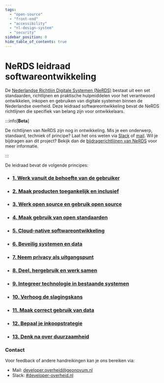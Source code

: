```yaml
---
tags:
  - "open-source"
  - "front-end"
  - "accessibility"
  - "nl-design-system"
  - "security"
sidebar_position: 0
hide_table_of_contents: true
---
```


# NeRDS leidraad softwareontwikkeling

De
[Nederlandse Richtlijn Digitale Systemen (NeRDS)](https://minbzk.github.io/NeRDS)
bestaat uit een set standaarden, richtlijnen en praktische hulpmiddelen voor het
verantwoord ontwikkelen, inkopen en gebruiken van digitale systemen binnen de
Nederlandse overheid. Deze leidraad softwareontwikkeling bevat de NeRDS
richtlijnen die specifiek van belang zijn voor ontwikkelaars.

:::info[**Beta**]

De richtlijnen van NeRDS zijn nog in ontwikkeling. Mis je een onderwerp,
standaard, techniek of principe? Laat het ons weten via
[Slack](https://codefornl.slack.com/archives/CFV4B3XE2) of
[mail](mailto:developer.overheid@geonovum.nl). Wil je bijdragen aan dit project?
Bekijk dan de
[bijdragerichtlijnen van NeRDS](https://minbzk.github.io/NeRDS/production/Over-NeRDS/CONTRIBUTING/)
voor meer informatie.

:::

De leidraad bevat de volgende principes:

- ### [1. Werk vanuit de behoefte van de gebruiker](./behoefte-gebruiker/)
- ### [2. Maak producten toegankelijk en inclusief](./toegankelijk-en-inclusief/)
- ### [3. Werk open source en gebruik open source](./open-source/)
- ### [4. Maak gebruik van open standaarden](./open-standaarden/)
- ### [5. Cloud-native softwareontwikkeling](./cloud)
- ### [6. Beveilig systemen en data](./security/)
- ### [7. Neem privacy als uitgangspunt ](./privacy)
- ### [8. Deel, hergebruik en werk samen](./hergebruik)
- ### [9. Integreer technologie in bestaande systemen](./integreer)
- ### [10. Verhoog de slagingskans](./agile)
- ### [11. Maak correct gebruik van data](./correct-gebruik-data)
- ### [12. Bepaal je inkoopstrategie](./inkoopstrategie/)
- ### [13. Denk na over duurzaamheid](./duurzaamheid)

### Contact

Voor feedback of andere handreikingen kan je ons bereiken via:

- Mail: [developer.overheid@geonovum.nl](mailto:developer.overheid@geonovum.nl)
- Slack:
  [#developer-overheid.nl](https://codefornl.slack.com/archives/CFV4B3XE2)
